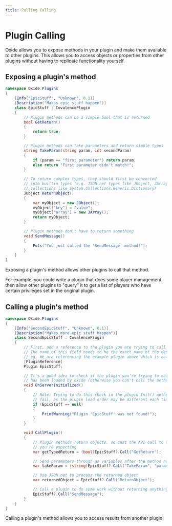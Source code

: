 ```yaml
---
title: Pulling Calling
---
```


# Plugin Calling

Oxide allows you to expose methods in your plugin and make them available to other plugins. This allows you to access objects or properties from other plugins without having to replicate functionality yourself.

## Exposing a plugin's method

``` csharp
namespace Oxide.Plugins
{
    [Info("EpicStuff", "Unknown", 0.1)]
    [Description("Makes epic stuff happen")]
    class EpicStuff : CovalencePlugin
    {
        // Plugin methods can be a simple bool that is returned
        bool GetReturn()
        {
            return true;
        }

        // Plugin methods can take parameters and return simple types
        string TakeParam(string param, int secondParam)
        {
            if (param == "first parameter") return param;
            else return "First parameter didn't match!";
        }

        // To return complex types, they should first be converted
        // into builtin types (e.g. JSON.net types like JObject, JArray, etc. or builtin
        // collections like System.Collections.Generic.Dictionary)
        JObject ReturnObject()
        {
            var myObject = new JObject();
            myObject["key"] = "value";
            myObject["array"] = new JArray();
            return myObject;
        }

        // Plugin methods don't have to return something
        void SendMessage()
        {
            Puts("You just called the 'SendMessage' method!");
        }
    }
}
```

Exposing a plugin's method allows other plugins to call that method.

For example, you could write a plugin that does some player management, then allow other plugins to "query" it to get a list of players who have certain privileges set in the original plugin.

## Calling a plugin's method

``` csharp
namespace Oxide.Plugins
{
    [Info("SecondEpicStuff", "Unknown", 0.1)]
    [Description("Makes more epic stuff happen")]
    class SecondEpicStuff : CovalencePlugin
    {
        // First, add a reference to the plugin you are trying to call
        // The name of this field needs to be the exact name of the desired plugin
        // eg. We are referencing the example plugin above which is called 'EpicStuff'
        [PluginReference]
        Plugin EpicStuff;

        // It's a good idea to check if the plugin you're trying to call
        // has been loaded by oxide (otherwise you can't call the method)
        void OnServerInitialized()
        {
            // Note: Trying to do this check in the plugin Init() method may
            // fail, as the plugin load order may be different each time
            if (EpicStuff == null)
            {
                PrintWarning("Plugin 'EpicStuff' was not found!");
            }
        }

        void CallPlugin()
        {
            // Plugin methods return objects, so cast the API call to the type
            // you're expecting
            var getTypedReturn = (bool)EpicStuff?.Call("GetReturn");

            // Send parameters through as variables after the method name
            var takeParam = (string)EpicStuff?.Call("TakeParam", "param1", 1024);

            // Use JSON.net to process the returned object
            var returnedObject = EpicStuff?.Call("ReturnObject");

            // Call a plugin to do some work without returning anything
            EpicStuff?.Call("SendMessage");
        }
    }
}
```

Calling a plugin's method allows you to access results from another plugin.
